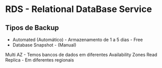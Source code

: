 # RDS - Relational DataBase Service

## Tipos de Backup
* Automated (Automático) - Armazenamento de 1 a 5 dias - Free
* Database Snapshot - (Manual)

Multi AZ - Temos bancos de dados em diferentes Availability Zones
Read Replica - Em diferentes regionais
